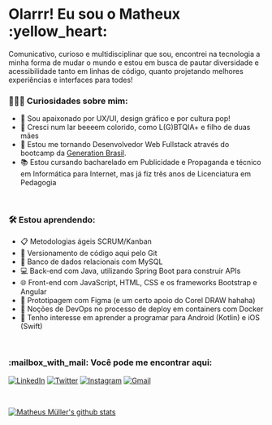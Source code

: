 <h1> Olarrr! Eu sou o Matheux :yellow_heart: </h1>

<p> Comunicativo, curioso e multidisciplinar que sou, encontrei na tecnologia a minha forma de mudar o mundo e estou em busca de pautar diversidade e acessibilidade tanto em linhas de código, quanto projetando melhores experiências e interfaces para todes! </p>

<h3>👨🏻‍💻 Curiosidades sobre mim: </h3>

- :dart: Sou apaixonado por UX/UI, design gráfico e por cultura pop!
- :rainbow: Cresci num lar beeeem colorido, como L(G)BTQIA+ e filho de duas mães
- :seedling: Estou me tornando Desenvolvedor Web Fullstack através do bootcamp da [Generation Brasil](https://github.com/ari-hacks).
- :books: Estou cursando bacharelado em Publicidade e Propaganda e técnico em Informática para Internet, mas já fiz três anos de Licenciatura em Pedagogia

<br>

<h3>🛠 Estou aprendendo: </h3>

- :clipboard: Metodologias ágeis SCRUM/Kanban
- :mag_right: Versionamento de código aqui pelo Git
- :floppy_disk: Banco de dados relacionais com MySQL
- :computer: Back-end com Java, utilizando Spring Boot para construir APIs
- :globe_with_meridians: Front-end com JavaScript, HTML, CSS e os frameworks Bootstrap e Angular
- :art: Prototipagem com Figma (e um certo apoio do Corel DRAW hahaha)
- :whale: Noções de DevOps no processo de deploy em containers com Docker
- :iphone: Tenho interesse em aprender a programar para Android (Kotlin) e iOS (Swift)

<br>

<h3>:mailbox_with_mail: Você pode me encontrar aqui: </h3>

<a href="https://www.linkedin.com/in/matheuxmuller/" target="_blank"><img src="https://img.shields.io/badge/LinkedIn-%230077B5.svg?&style=flat-square&logo=linkedin&logoColor=white" alt="LinkedIn"></a>
<a href="https://twitter.com/matheuxmuller" target="_blank"><img src="https://img.shields.io/badge/-Twitter-1da1f2?style=flat-square&labelColor=1da1f2&logo=twitter&logoColor=white" alt="Twitter"></a>
<a href="https://www.instagram.com/matheuxmuller/" target="_blank"><img src="https://img.shields.io/badge/Instagram-%23E4405F.svg?&style=flat-square&logo=instagram&logoColor=white" alt="Instagram"></a>
<a href="mailto:pushpneetsingh99@gmail.com" target="_blank"><img src="https://img.shields.io/badge/Gmail-c14438?style=flat-square&logo=Gmail&logoColor=white&link=mailto:matheuxmuller@gmail.com" alt="Gmail"></a>

<br>

[![Matheus Müller's github stats](https://github-readme-stats.vercel.app/api?username=matheuxmuller&show_icons=true)](https://github.com/matheuxmuller)
